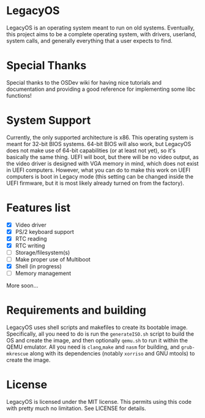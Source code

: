 # LegacyOS

LegacyOS is an operating system meant to run on old systems.
Eventually, this project aims to be a complete operating system,
with drivers, userland, system calls, and generally everything
that a user expects to find.

# Special Thanks
Special thanks to the OSDev wiki for having nice tutorials
and documentation and providing a good reference for
implementing some libc functions!

# System Support

Currently, the only supported architecture is x86. This operating
system is meant for 32-bit BIOS systems. 64-bit BIOS will 
also work, but LegacyOS does not make use of 64-bit 
capabilities (or at least not yet), so it's basically the 
same thing. UEFI will boot, but there will be no video output,
as the video driver is designed with VGA memory in mind, which
does not exist in UEFI computers. However, what you can do
to make this work on UEFI computers is boot in Legacy mode
(this setting can be changed inside the UEFI firmware, but
it is most likely already turned on from the factory).

# Features list
- [x] Video driver
- [x] PS/2 keyboard support
- [x] RTC reading
- [X] RTC writing
- [ ] Storage/filesystem(s)
- [ ] Make proper use of Multiboot
- [X] Shell (in progress)
- [ ] Memory management 

More soon...

# Requirements and building

LegacyOS uses shell scripts and makefiles to create its 
bootable image. Specifically, all you need to do is
run the `generateISO.sh` script to build the OS and
create the image, and then optionally `qemu.sh` to run it 
within the QEMU emulator. All you need is `clang`,`make`
and `nasm` for building, and `grub-mkrescue` along with 
its dependencies (notably `xorriso` and GNU mtools) to create the image.

# License
LegacyOS is licensed under the MIT license. This permits
using this code with pretty much no limitation. See
LICENSE for details.
